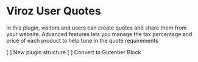 # Viroz User Quotes

In this plugin, visitors and users can create quotes and share them from your website. 
Advanced features lets you manage the tax percentage and price of each product to help tune in the quote requirements

[ ] New plugin structure
[ ] Convert to Gutenber Block
